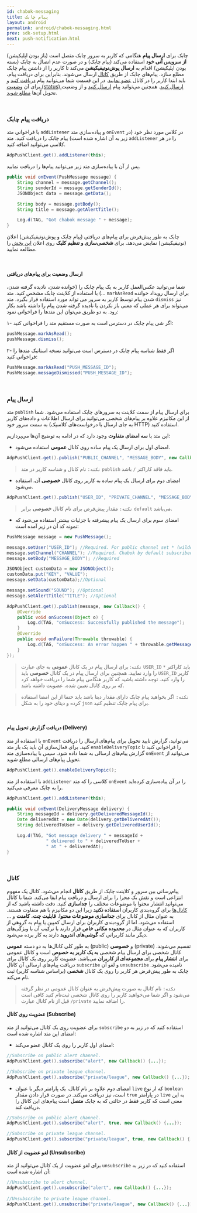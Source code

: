 ```yaml
---
id: chabok-messaging
title: پیام چابک
layout: android
permalink: android/chabok-messaging.html
prev: sdk-setup.html
next: push-notification.html
---
```


چابک برای **ارسال پیام** هنگامی که کاربر به سرور چابک متصل است (باز بودن اپلیکیشن) **از سرویس آنی خود** استفاده می‌کند (پیام چابک) و در صورت عدم اتصال به چابک (بسته بودن اپلیکیشن) اقدام به **ارسال پوش‌نوتیفیکیشن** می‌کند تا کاربر را از داشتن پیام چابک مطلع سازد. پیام‌های چابک از طریق [کانال‌](/android/chabok-messaging.html#کانال) ارسال می‌شوند. بنابراین برای دریافت پیام، باید ابتدا کاربر را در کانال [عضو نمایید](/android/chabok-messaging.html#عضویت-روی-کانال-subscribe). در این قسمت شما می‌توانید پیام [دریافت کنید](/android/chabok-messaging.html#دریافت-پیام-چابک) و برای آن [وضعیت (status) ارسال کنید](/android/chabok-messaging.html#ارسال-وضعیت-برای-پیامهای-دریافتی). همچنین می‌توانید پیام [ارسال کنید](/android/chabok-messaging.html#ارسال-پیام) و از وضعیت تحویل آن‌ها [مطلع شوید](/android/chabok-messaging.html#دریافت-گزارش-تحویل-پیام-delivery). 

<Br>

### دریافت پیام چابک

با فراخوانی متد `addListener` و پیاده‌سازی متد `onEvent` در کلاس مورد نظر خود (در زیر به آن اشاره شده است) پیام چابک را دریافت کنید. متد `addListener` را در هر کلاسی می‌توانید اضافه کنید.

```java
AdpPushClient.get().addListener(this);
```

 پس از آن با پیاده‌سازی متد زیر می‌توانید پیام‌ها را دریافت نمایید.

```java
public void onEvent(PushMessage message) {
    String channel = message.getChannel();
    String senderId = message.getSenderId();
    JSONObject data = message.getData();

    String body = message.getBody();
    String title = message.getAlertTitle();

    Log.d(TAG, "Got chabok message " + message);
}
```
چابک به طور پیش‌فرض برای پیام‌های دریافتی (پیام چابک و پوش‌نوتیفیکیشن) اعلان (نوتیفیکیشن) نمایش می‌دهد. برای **شخصی‌سازی و تنظیم کلیک** روی اعلان [این بخش](/android/push-notification.html#شخصیسازی-نمایش-و-کلیک-روی-اعلان) را مطالعه نمایید.

<Br>

#### ارسال وضعیت برای پیام‌های دریافتی

شما می‌توانید عکس‌العمل کاربر به یک پیام چابک را (خوانده شدن، نادیده گرفته شدن، ...) با استفاده از کلاینت چابک مشخص کنید. 
متد `markAsRead` برای ارسال رویداد خوانده شدن پیام توسط کاربر به سرور می تواند مورد استفاده قرار بگیرد. 
متد `dismiss` نیز می‌تواند برای هر عملی که معنی باز نکردن یا نادیده گرفته شدن پیام را داشته باشد بکار رود. به دو طریق می‌توان این متدها را فراخوانی نمود:

۱- اگر شی پیام چابک در دسترس است به صورت مستقیم متد را فراخوانی کنید:

```java  
pushMessage.markAsRead();
pushMessage.dismiss();
```

۲- اگر فقط شناسه پیام چابک در دسترس است می‌توانید نسخه استاتیک متد‌ها را فراخوانی کنید:

```java  
PushMessage.markAsRead("PUSH_MESSAGE_ID");
PushMessage.messageDismissed("PUSH_MESSAGE_ID");
```

<Br>

### ارسال پیام

متد `publish` برای ارسال پیام از سمت کلاینت به سرور‌های چابک استفاده می‌شود. شما از این مکانیزم علاوه بر پیام‌های شخصی می‌توانید برای ارسال اطلاعات و داده‌های کاربر به سمت سرور خود (به جای ارسال با درخواست‌های کلاسیک HTTP) استفاده کنید.

این متد با **سه امضای متفاوت** وجود دارد که در ادامه به توضیح آن‌ها می‌پردازیم:

- امضای اول برای ارسال یک پیام ساده روی کانال **عمومی** استفاده می‌شود.

```java
AdpPushClient.get().publish("PUBLIC_CHANNEL", "MESSAGE_BODY", new Callback() {...});
```

> `نکته:` نام کانال و شناسه کاربر در متد `publish` باید فاقد کاراکتر `/` باشد.

- امضای دوم برای ارسال یک پیام ساده به کاربر روی کانال **خصوصی** آن، استفاده می‌شود.

```java
AdpPushClient.get().publish("USER_ID", "PRIVATE_CHANNEL", "MESSAGE_BODY", new Callback() {...});
```

> `نکته:` مقدار پیش‌فرض برای نام کانال **خصوصی** برابر `default` می‌باشد.

- امضای سوم برای ارسال یک پیام پیشرفته با جزئیات بیشتر استفاده می‌شود که نمونه کد آن در زیر آمده است:

```java
PushMessage message = new PushMessage();

message.setUser("USER_ID"); //Required. For public channel set * (wildcard)
message.setChannel("CHANNEL"); //Required. Chabok by default subscribed user on default channel
message.setBody("MESSAGE_BODY"); //Required

JSONObject customData = new JSONObject();
customData.put("KEY", "VALUE");
message.setData(customData);//Optional

message.setSound("SOUND"); //Optional
message.setAlertTitle("TITLE"); //Optional

AdpPushClient.get().publish(message, new Callback() {
    @Override
    public void onSuccess(Object o) {
        Log.d(TAG, "onSuccess: Successfully published the message");
    }
    @Override
    public void onFailure(Throwable throwable) {
        Log.d(TAG, "onSuccess: An error happen " + throwable.getMessage());
    }
});
```

> `نکته`: برای ارسال پیام در یک کانال **عمومی** به جای عبارت `USER_ID` باید کاراکتر `*` را وارد نمایید. همچنین برای ارسال پیام در یک کانال‌ **خصوصی** باید `USER_ID` کاربر را وارد کنید. توجه داشته باشید که کاربر هنگامی پیام شما را دریافت خواهد کرد که بر روی کانال تعیین شده، عضویت داشته باشد.

> `نکته:` اگر بخواهید پیام چابک دارای مقدار دیتا باشد باید حتما از این
> امضا استفاده کرده و دیتای خود را به شکل `json` برای  پیام چابک تنظیم کنید.

<Br>

#### دریافت گزارش تحویل پیام‌‌ (Delivery)

با استفاده از متد `onEvent` می‌توانید، گزارش تایید تحویل برای پیام‌های ارسال را دریافت کنید. برای فعال‌سازی آن باید یک بار متد `enableDeliveryTopic` را فراخوانی کنید تا گزارش‌ پیام‌های ارسالی به شما داده شود. سپس با پیاده‌سازی متد `onEvent` می‌توانید از تحویل پیام‌های ارسالی مطلع شوید.

```java
AdpPushClient.get().enableDeliveryTopic();
```

با استفاده از متد `addListener` کلاسی را که متد `onEvent` را در آن پیاده‌سازی کرده‌اید را به چابک معرفی می‌کنید.

```java
AdpPushClient.get().addListener(this);

public void onEvent(DeliveryMessage delivery) {
    String messageId = delivery.getDeliveredMessageId();
    Date deliveredAt = new Date(delivery.getDeliveredAt());
    String deliveredToUser = delivery.getDeliveredUserId();

    Log.d(TAG, "Got message delivery " + messageId +
               " delivered to " + deliveredToUser +
               " at " + deliveredAt);
}
```

<Br>

### کانال

پیام‌رسانی بین سرور و کلاینت‌ چابک از طریق **کانال‌** انجام می‌شود. کانال یک مفهوم انتزاعی است و نقش یک مجرا را برای ارسال و دریافت پیام ایفا می‌کند. شما با کانال می‌توانید انتشار محتوا با موضوعات مختلف را **جداسازی** کنید. دقت داشته باشید که از [کانال‌ها](android/chabok-messaging.html#کانال) برای گروه‌بندی کاربران **استفاده نکنید** زیرا این دو مکانیزم با هم متفاوت هستند. به عنوان مثال از کانال برای **جداسازی موضوعات محتوا**، **قابلیت چت**، **کامنت** و ... استفاده می‌شود. اما از گروه‌بندی کاربران برای ارسال کمپین یا پیام به گروهی از کاربران که به عنوان مثال در **محدوده مکانی خاص** قرار دارند یا ترکیب آن با ویژگی‌های دیگر مانند کاربرانی که **گوشی‌های اندروید** دارند به کار برده می‌شود.

به طور کلی کانال‌ها به دو دسته **عمومی** (public) و **خصوصی** (private) تقسیم می‌شوند. کانال شخصی برای ارسال پیام شخصی **به یک کاربر به خصوص** است و کانال عمومی برای **انتشار پیام** برای **مجموعه‌ای از کاربران** می‌باشد. عضویت کاربر روی یک کانال برای دریافت پیام‌های ارسالی آن کانال `subscribe` و لغو آن `unsubscribe` نامیده می‌شود. چابک به طور پیش‌فرض هر کاربر را روی یک کانال **شخصی** (براساس شناسه کاربر) ثبت نام می‌کند. 

> `نکته:` نام کانال به صورت پیش‌فرض به عنوان کانال عمومی در نظر گرفته می‌شود و اگر شما می‌خواهید کاربر را روی کانال شخصی ثبت‌نام کنید کافی است قبل از نام کانال عبارت `/private` را اضافه نمایید.

#### عضویت روی کانال (Subscribe)

برای عضویت روی یک کانال می‌توانید از متد `subscribe` استفاده کنید که در زیر به دو امضای این متد اشاره شده است:

- امضای اول کاربر را روی یک کانال عضو می‌کند:

```java
//Subscribe on public alert channel.
AdpPushClient.get().subscribe("alert", new Callback() {...});

//Subscribe on private league channel.
AdpPushClient.get().subscribe("private/league", new Callback() {...});
```

- امضای دوم علاوه بر نام کانال، یک پارامتر دیگر با عنوان `live` که از نوع `boolean` است، نیز دریافت می‌کند. در صورت قرار دادن مقدار `true` در پارامتر `live` به این معنی است که کاربر فقط در حالتی که به چابک **متصل** است پیام‌های این کانال را دریافت کند.

```java
//Subscribe on public alert channel.
AdpPushClient.get().subscribe("alert", true, new Callback() {...});

//Subscribe on private league channel.
AdpPushClient.get().subscribe("private/league", true, new Callback() {...});
```

#### لغو عضویت از کانال (Unsubscribe)

برای لغو عضویت از یک کانال می‌توانید از متد `unsubscribe` استفاده کنید که در زیر به آن اشاره شده است:

```java
//Unsubscribe to alert channel.
AdpPushClient.get().unsubscribe("alert", new Callback() {...});
    
//Unsubscribe to private league channel.
AdpPushClient.get().unsubscribe("private/league", new Callback() {...});
```

